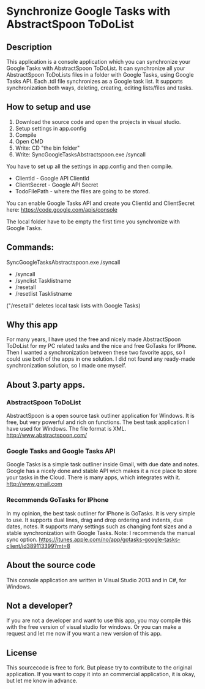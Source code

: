 Synchronize Google Tasks with AbstractSpoon ToDoList
=============================================

## Description
This application is a console application which you can synchronize your Google Tasks with AbstractSpoon ToDoList.
It can synchronize all your AbstractSpoon ToDoLists files in a folder with Google Tasks, using Google Tasks API. Each .tdl file synchronizes as a Google task list.
It supports synchronization both ways, deleting, creating, editing lists/files and tasks.

## How to setup and use

1. Download the source code and open the projects in visual studio.
2. Setup settings in app.config
3. Compile
4. Open CMD
5. Write: CD "the bin folder"
6. Write: SyncGoogleTasksAbstractspoon.exe /syncall

You have to set up all the settings in app.config and then compile.
- ClientId - Google API ClientId
- ClientSecret - Google API Secret
- TodoFilePath - where the files are going to be stored.

You can enable Google Tasks API and create you ClientId and ClientSecret here: https://code.google.com/apis/console

The local folder have to be empty the first time you synchronize with Google Tasks.

## Commands:
SyncGoogleTasksAbstractspoon.exe /syncall

 - /syncall
 - /synclist Tasklistname
 - /resetall
 - /resetlist Tasklistname

("/resetall" deletes local task lists with Google Tasks)

## Why this app
For many years, I have used the free and nicely made AbstractSpoon ToDoList for my PC related tasks and the nice and free GoTasks for IPhone. Then I wanted a synchronization between these two favorite apps, so I could use both of the apps in one solution. I did not found any ready-made synchronization solution, so I made one myself.

## About 3.party apps.

### AbstractSpoon ToDoList
AbstractSpoon is a open source task outliner application for Windows. It is free, but very powerful and rich on functions. The best task application I have used for Windows. The file format is XML.
http://www.abstractspoon.com/

### Google Tasks and Google Tasks API
Google Tasks is a simple task outliner inside Gmail, with due date and notes. Google has a nicely done and stable API wich makes it a nice place to store your tasks in the Cloud.
There is many apps, which integrates with it.
http://www.gmail.com

### Recommends GoTasks for IPhone
In my opinion, the best task outliner for IPhone is GoTasks. It is very simple to use. It supports dual lines, drag and drop ordering and indents, due dates, notes. It supports many settings such as changing font sizes and a stable synchronization with Google Tasks. Note: I recommends the manual sync option.
https://itunes.apple.com/no/app/gotasks-google-tasks-client/id389113399?mt=8

## About the source code
This console application are written in Visual Studio 2013 and in C#, for Windows.

## Not a developer?
If you are not a developer and want to use this app, you may compile this with the free version of visual studio for windows.
Or you can make a request and let me now if you want a new version of this app.

## License
This sourcecode is free to fork. But please try to contribute to the original application. If you want to copy it into an commercial application, it is okay, but let me know in advance.
